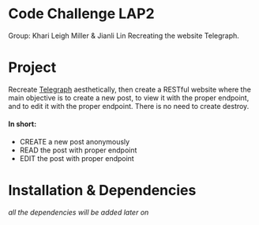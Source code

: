 # Code Challenge LAP2

Group: Khari Leigh Miller & Jianli Lin
Recreating the website Telegraph.

# Project

Recreate [Telegraph](https://telegra.ph/ "Telegraph") aesthetically, then create a RESTful website where the main objective is to create a new post, to view it with the proper endpoint, and to edit it with the proper endpoint. There is no need to create destroy.

#### In short:
* CREATE a new post anonymously
* READ the post with proper endpoint
* EDIT the post with proper endpoint

# Installation & Dependencies

_all the dependencies will be added later on_

